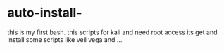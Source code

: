 # auto-install-
this is my first bash. this scripts for kali and need root access its get and install some scripts like veil vega and ...

